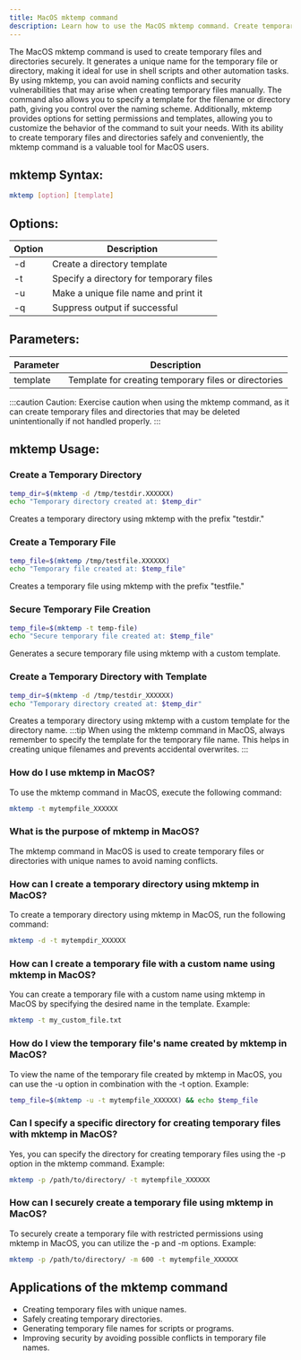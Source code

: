 ```yaml
---
title: MacOS mktemp command
description: Learn how to use the MacOS mktemp command. Create temporary files and directories securely and easily with this powerful tool.
---
```


The MacOS mktemp command is used to create temporary files and directories securely. It generates a unique name for the temporary file or directory, making it ideal for use in shell scripts and other automation tasks. By using mktemp, you can avoid naming conflicts and security vulnerabilities that may arise when creating temporary files manually. The command also allows you to specify a template for the filename or directory path, giving you control over the naming scheme. Additionally, mktemp provides options for setting permissions and templates, allowing you to customize the behavior of the command to suit your needs. With its ability to create temporary files and directories safely and conveniently, the mktemp command is a valuable tool for MacOS users.

## mktemp Syntax:
```bash
mktemp [option] [template]
```
## Options:
| Option | Description |
|--------|-------------|
| -d     | Create a directory template |
| -t     | Specify a directory for temporary files |
| -u     | Make a unique file name and print it |
| -q     | Suppress output if successful |

## Parameters:
| Parameter | Description |
|-----------|-------------|
| template  | Template for creating temporary files or directories |

:::caution
Caution: Exercise caution when using the mktemp command, as it can create temporary files and directories that may be deleted unintentionally if not handled properly.
:::
## mktemp Usage:
### Create a Temporary Directory
```bash
temp_dir=$(mktemp -d /tmp/testdir.XXXXXX)
echo "Temporary directory created at: $temp_dir"
```
Creates a temporary directory using mktemp with the prefix "testdir."

### Create a Temporary File
```bash
temp_file=$(mktemp /tmp/testfile.XXXXXX)
echo "Temporary file created at: $temp_file"
```
Creates a temporary file using mktemp with the prefix "testfile."

### Secure Temporary File Creation
```bash
temp_file=$(mktemp -t temp-file)
echo "Secure temporary file created at: $temp_file"
```
Generates a secure temporary file using mktemp with a custom template.

### Create a Temporary Directory with Template
```bash
temp_dir=$(mktemp -d /tmp/testdir_XXXXXX)
echo "Temporary directory created at: $temp_dir"
```
Creates a temporary directory using mktemp with a custom template for the directory name.
:::tip
When using the mktemp command in MacOS, always remember to specify the template for the temporary file name. This helps in creating unique filenames and prevents accidental overwrites.
:::

### How do I use mktemp in MacOS?
To use the mktemp command in MacOS, execute the following command:
```bash
mktemp -t mytempfile_XXXXXX
```

### What is the purpose of mktemp in MacOS?
The mktemp command in MacOS is used to create temporary files or directories with unique names to avoid naming conflicts. 

### How can I create a temporary directory using mktemp in MacOS?
To create a temporary directory using mktemp in MacOS, run the following command: 
```bash
mktemp -d -t mytempdir_XXXXXX
```

### How can I create a temporary file with a custom name using mktemp in MacOS?
You can create a temporary file with a custom name using mktemp in MacOS by specifying the desired name in the template. Example: 
```bash
mktemp -t my_custom_file.txt
```

### How do I view the temporary file's name created by mktemp in MacOS?
To view the name of the temporary file created by mktemp in MacOS, you can use the -u option in combination with the -t option. Example:
```bash
temp_file=$(mktemp -u -t mytempfile_XXXXXX) && echo $temp_file
```

### Can I specify a specific directory for creating temporary files with mktemp in MacOS?
Yes, you can specify the directory for creating temporary files using the -p option in the mktemp command. Example: 
```bash
mktemp -p /path/to/directory/ -t mytempfile_XXXXXX
```

### How can I securely create a temporary file using mktemp in MacOS?
To securely create a temporary file with restricted permissions using mktemp in MacOS, you can utilize the -p and -m options. Example:
```bash
mktemp -p /path/to/directory/ -m 600 -t mytempfile_XXXXXX
```

## Applications of the mktemp command

- Creating temporary files with unique names.
- Safely creating temporary directories.
- Generating temporary file names for scripts or programs.
- Improving security by avoiding possible conflicts in temporary file names.